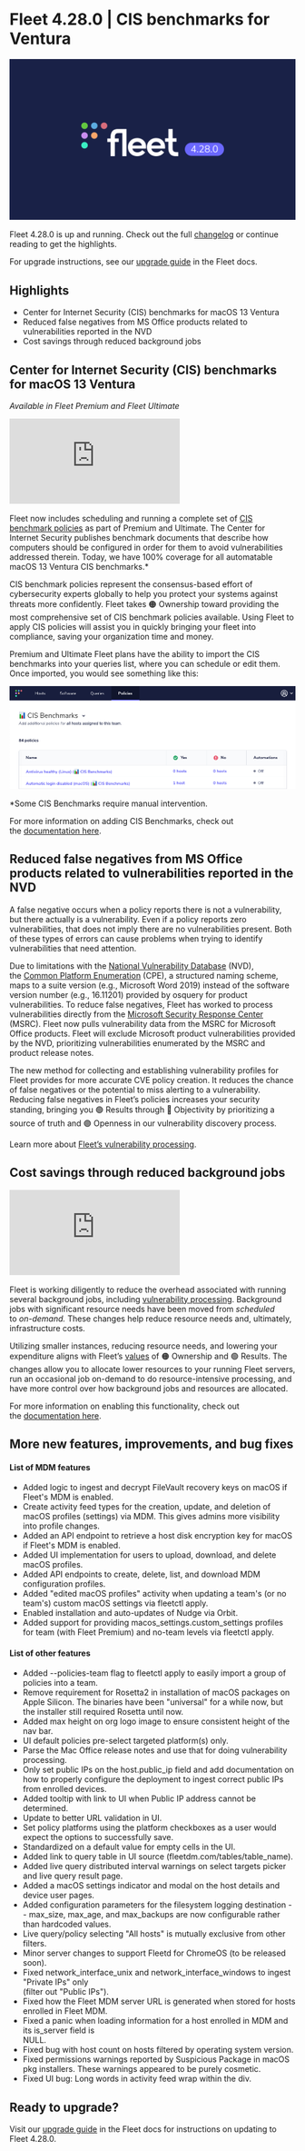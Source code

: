 # Fleet 4.28.0 | CIS benchmarks for Ventura

![Fleet 4.28.0](../website/assets/images/articles/fleet-4.28.0-800x450@2x.png)

Fleet 4.28.0 is up and running. Check out the full [changelog](https://github.com/fleetdm/fleet/releases/tag/fleet-v4.28.0) or continue reading to get the highlights.

For upgrade instructions, see our [upgrade guide](https://fleetdm.com/docs/deploying/upgrading-fleet) in the Fleet docs.

## Highlights

*   Center for Internet Security (CIS) benchmarks for macOS 13 Ventura
*   Reduced false negatives from MS Office products related to vulnerabilities reported in the NVD
*   Cost savings through reduced background jobs

## Center for Internet Security (CIS) benchmarks for macOS 13 Ventura

_Available in Fleet Premium and Fleet Ultimate_

<div purpose="embedded-content">
    <iframe src="https://www.youtube.com/embed/_uExv-1v4jQ" title="YouTube video player" frameborder="0" allow="accelerometer; autoplay; clipboard-write; encrypted-media; gyroscope; picture-in-picture; web-share" allowfullscreen></iframe>
</div>

Fleet now includes scheduling and running a complete set of [CIS benchmark policies](https://fleetdm.com/docs/using-fleet/cis-benchmarks) as part of Premium and Ultimate. The Center for Internet Security publishes benchmark documents that describe how computers should be configured in order for them to avoid vulnerabilities addressed therein. Today, we have 100% coverage for all automatable macOS 13 Ventura CIS benchmarks.\*

CIS benchmark policies represent the consensus-based effort of cybersecurity experts globally to help you protect your systems against threats more confidently. Fleet takes 🟠 Ownership toward providing the most comprehensive set of CIS benchmark policies available. Using Fleet to apply CIS policies will assist you in quickly bringing your fleet into compliance, saving your organization time and money.

Premium and Ultimate Fleet plans have the ability to import the CIS benchmarks into your queries list, where you can schedule or edit them. Once imported, you would see something like this:

![CIS Benchmarks](../website/assets/images/articles/fleet-4.28.0-cis-benchmarks-497x179@2x.png)

\*Some CIS Benchmarks require manual intervention.

For more information on adding CIS Benchmarks, check out the [documentation here](https://fleetdm.com/docs/using-fleet/cis-benchmarks#how-to-add-cis-benchmarks).

## Reduced false negatives from MS Office products related to vulnerabilities reported in the NVD

A false negative occurs when a policy reports there is not a vulnerability, but there actually is a vulnerability. Even if a policy reports zero vulnerabilities, that does not imply there are no vulnerabilities present. Both of these types of errors can cause problems when trying to identify vulnerabilities that need attention.

Due to limitations with the [National Vulnerability Database](https://nvd.nist.gov/) (NVD), the [Common Platform Enumeration](https://nvd.nist.gov/products/cpe) (CPE), a structured naming scheme, maps to a suite version (e.g., Microsoft Word 2019) instead of the software version number (e.g., 16.11201) provided by osquery for product vulnerabilities. To reduce false negatives, Fleet has worked to process vulnerabilities directly from the [Microsoft Security Response Center](https://www.microsoft.com/en-us/msrc/) (MSRC). Fleet now pulls vulnerability data from the MSRC for Microsoft Office products. Fleet will exclude Microsoft product vulnerabilities provided by the NVD, prioritizing vulnerabilities enumerated by the MSRC and product release notes.

The new method for collecting and establishing vulnerability profiles for Fleet provides for more accurate CVE policy creation. It reduces the chance of false negatives or the potential to miss alerting to a vulnerability. Reducing false negatives in Fleet’s policies increases your security standing, bringing you 🟢 Results through 🔵 Objectivity by prioritizing a source of truth and 🟣 Openness in our vulnerability discovery process.

Learn more about [Fleet’s vulnerability processing](https://fleetdm.com/docs/using-fleet/vulnerability-processing).

## Cost savings through reduced background jobs

<div purpose="embedded-content">
    <iframe src="https://www.youtube.com/embed/7LfrZ7dqQxY" title="YouTube video player" frameborder="0" allow="accelerometer; autoplay; clipboard-write; encrypted-media; gyroscope; picture-in-picture; web-share" allowfullscreen></iframe>
</div>

Fleet is working diligently to reduce the overhead associated with running several background jobs, including [vulnerability processing](https://fleetdm.com/docs/using-fleet/vulnerability-processing). Background jobs with significant resource needs have been moved from _scheduled_ to _on-demand._ These changes help reduce resource needs and, ultimately, infrastructure costs. 

Utilizing smaller instances, reducing resource needs, and lowering your expenditure aligns with Fleet’s [values](https://fleetdm.com/handbook/company#values) of 🟠 Ownership and 🟢 Results. The changes allow you to allocate lower resources to your running Fleet servers, run an occasional job on-demand to do resource-intensive processing, and have more control over how background jobs and resources are allocated. 

For more information on enabling this functionality, check out the [documentation here](https://fleetdm.com/docs/using-fleet/vulnerability-processing#advanced-configuration).

## More new features, improvements, and bug fixes

#### List of MDM features

*   Added logic to ingest and decrypt FileVault recovery keys on macOS if Fleet's MDM is enabled.
*   Create activity feed types for the creation, update, and deletion of macOS profiles (settings) via MDM. This gives admins more visibility into profile changes.
*   Added an API endpoint to retrieve a host disk encryption key for macOS if Fleet's MDM is enabled.
*   Added UI implementation for users to upload, download, and delete macOS profiles.
*   Added API endpoints to create, delete, list, and download MDM configuration profiles.
*   Added "edited macOS profiles" activity when updating a team's (or no team's) custom macOS settings via fleetctl apply.
*   Enabled installation and auto-updates of Nudge via Orbit.
*   Added support for providing macos\_settings.custom\_settings profiles for team (with Fleet Premium) and no-team levels via fleetctl apply.

#### List of other features

*   Added --policies-team flag to fleetctl apply to easily import a group of policies into a team.
*   Remove requirement for Rosetta2 in installation of macOS packages on Apple Silicon. The binaries have been "universal" for a while now, but the installer still required Rosetta until now.
*   Added max height on org logo image to ensure consistent height of the nav bar.
*   UI default policies pre-select targeted platform(s) only.
*   Parse the Mac Office release notes and use that for doing vulnerability processing.
*   Only set public IPs on the host.public\_ip field and add documentation on how to properly configure the deployment to ingest correct public IPs from enrolled devices.
*   Added tooltip with link to UI when Public IP address cannot be determined.
*   Update to better URL validation in UI.
*   Set policy platforms using the platform checkboxes as a user would expect the options to successfully save.
*   Standardized on a default value for empty cells in the UI.
*   Added link to query table in UI source (fleetdm.com/tables/table\_name).
*   Added live query distributed interval warnings on select targets picker and live query result page.
*   Added a macOS settings indicator and modal on the host details and device user pages.
*   Added configuration parameters for the filesystem logging destination -- max\_size, max\_age, and max\_backups are now configurable rather than hardcoded values.
*   Live query/policy selecting "All hosts" is mutually exclusive from other filters.
*   Minor server changes to support Fleetd for ChromeOS (to be released soon).
*   Fixed network\_interface\_unix and network\_interface\_windows to ingest "Private IPs" only  
    (filter out "Public IPs").
*   Fixed how the Fleet MDM server URL is generated when stored for hosts enrolled in Fleet MDM.
*   Fixed a panic when loading information for a host enrolled in MDM and its is\_server field is  
    NULL.
*   Fixed bug with host count on hosts filtered by operating system version.
*   Fixed permissions warnings reported by Suspicious Package in macOS pkg installers. These warnings appeared to be purely cosmetic.
*   Fixed UI bug: Long words in activity feed wrap within the div.

## Ready to upgrade?

Visit our [upgrade guide](https://fleetdm.com/docs/deploying/upgrading-fleet) in the Fleet docs for instructions on updating to Fleet 4.28.0.

<meta name="category" value="releases">
<meta name="authorFullName" value="JD Strong">
<meta name="authorGitHubUsername" value="spokanemac">
<meta name="publishedOn" value="2023-02-28">
<meta name="articleTitle" value="Fleet 4.28.0 | CIS benchmarks for Ventura">
<meta name="articleImageUrl" value="../website/assets/images/articles/fleet-4.28.0-800x450@2x.png">

